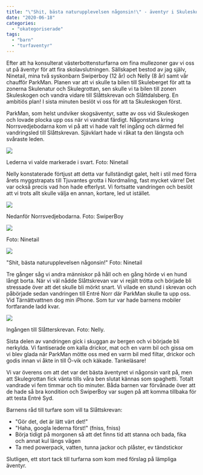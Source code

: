 ```yaml
---
title: "\"Shit, bästa naturupplevelsen någonsin!\" - äventyr i Skuleskogen"
date: "2020-06-18"
categories: 
  - "okategoriserade"
tags: 
  - "barn"
  - "turfaventyr"
---
```


Efter att ha konsulterat västerbottensturfarna om fina mullezoner gav vi oss ut på äventyr för att fira skolavslutningen. Sällskapet bestod av jag själv, Ninetail, mina två syskonbarn Swiperboy (12 år) och Nelly (8 år) samt vår chaufför ParkMan. Planen var att vi skulle ta bilen till Skuleberget för att ta zonerna Skulenatur och Skulegrottan, sen skulle vi ta bilen till zonen Skuleskogen och vandra vidare till Slåttskrevan och Slåttdalsberg. En ambitiös plan! I sista minuten beslöt vi oss för att ta Skuleskogen först.

ParkMan, som helst undviker skogsäventyr, satte av oss vid Skuleskogen och lovade plocka upp oss när vi vandrat färdigt. Någonstans kring Norrsvedjebodarna kom vi på att vi hade valt fel ingång och därmed fel vandringsled till Slåttskrevan. Sjävklart hade vi råkat ta den längsta och svåraste leden.

![](https://turfvasterbotten.files.wordpress.com/2020/06/103884379_1673491776136488_1600011696672649136_n.jpg?w=768)

Lederna vi valde markerade i svart. Foto: Ninetail

Nelly konstaterade förtjust att detta var fullständigt galet, helt i stil med förra årets myggstrapats till Tjuvantes grotta i Nordmaling, fast mycket värre! Det var också precis vad hon hade efterlyst. Vi fortsatte vandringen och beslöt att vi trots allt skulle välja en annan, kortare, led ut istället.

![](https://turfvasterbotten.files.wordpress.com/2020/06/104112714_883090078859567_8837801842944056709_n.jpg?w=640)

Nedanför Norrsvedjebodarna. Foto: SwiperBoy

![](https://turfvasterbotten.files.wordpress.com/2020/06/104213162_1500729523420919_235871883170874361_n.jpg?w=960)

Foto: Ninetail

![](https://turfvasterbotten.files.wordpress.com/2020/06/104268056_1500729446754260_2845319073417909594_n.jpg?w=960)

"Shit, bästa naturupplevelsen någonsin!" Foto: Ninetail

Tre gånger såg vi andra människor på håll och en gång hörde vi en hund långt borta. När vi väl nådde Slåttskrevan var vi rejält trötta och började bli stressade över att det skulle bli mörkt snart. Vi vilade en stund i skrevan och påbörjade sedan vandringen till Entré Norr där ParkMan skulle ta upp oss. Vid Tärnättvattnen dog min iPhone. Som tur var hade barnens mobiler fortfarande ladd kvar.

![](https://turfvasterbotten.files.wordpress.com/2020/06/skc3a4rmavbild-2020-06-19-kl.-00.11.20.png?w=582)

Ingången till Slåtterskrevan. Foto: Nelly.

Sista delen av vandringen gick i skuggan av bergen och vi började bli nerkylda. Vi fantiserade om kalla drickor, mat och en varm bil och gissa om vi blev glada när ParkMan mötte oss med en varm bil med filtar, drickor och godis innan vi åkte in till Ö-vik och käkade. Tankeläsare!

Vi var överens om att det var det bästa äventyret vi någonsin varit på, men att Skulegrottan fick vänta tills våra ben slutat kännas som spaghetti. Totalt vandrade vi fem timmar och tio minuter. Båda barnen var förvånade över att de hade så bra kondition och SwiperBoy var sugen på att komma tillbaka för att testa Entré Syd.

Barnens råd till turfare som vill ta Slåttskrevan:

- "Gör det, det är lätt värt det!"
- "Haha, googla lederna först!" (fniss, fniss)
- Börja tidigt på morgonen så att det finns tid att stanna och bada, fika och annat kul längs vägen
- Ta med powerpack, vatten, tunna jackor och plåster, ev tändstickor

Slutligen, ett stort tack till turfarna som kom med förslag på lämpliga äventyr.
